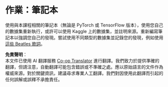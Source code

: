 <!--
CO_OP_TRANSLATOR_METADATA:
{
  "original_hash": "bc690ecf68b38d311cc9e12f3144a28c",
  "translation_date": "2025-08-26T08:17:44+00:00",
  "source_file": "lessons/5-NLP/14-Embeddings/assignment.md",
  "language_code": "mo"
}
-->
# 作業：筆記本

使用與本課程相關的筆記本（無論是 PyTorch 或 TensorFlow 版本），使用您自己的數據集重新執行，或許可以使用 Kaggle 上的數據集，並註明來源。重新編寫筆記本以強調您自己的發現。嘗試使用不同類型的數據集並記錄您的發現，例如使用[這些 Beatles 歌詞](https://www.kaggle.com/datasets/jenlooper/beatles-lyrics)。

**免責聲明**：  
本文件已使用 AI 翻譯服務 [Co-op Translator](https://github.com/Azure/co-op-translator) 進行翻譯。我們致力於提供準確的翻譯，但請注意，自動翻譯可能包含錯誤或不準確之處。應以原始語言的文件作為權威來源。對於關鍵資訊，建議尋求專業人工翻譯。我們對因使用此翻譯而引起的任何誤解或誤釋不承擔責任。